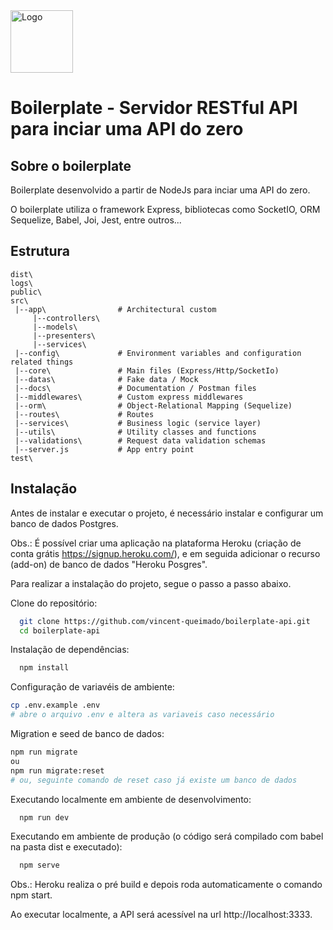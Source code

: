 <img src="https://github.com/vincent-queimado/boilerplate/blob/main/public/assets/images/logo.png?raw=true" alt="Logo" height="100px"/>

# Boilerplate - Servidor RESTful API para inciar uma API do zero

## Sobre o boilerplate  
Boilerplate desenvolvido a partir de NodeJs para inciar uma API do zero.

O boilerplate utiliza o framework Express, bibliotecas como SocketIO, ORM Sequelize, Babel, Joi, Jest, entre outros...

## Estrutura

```
dist\
logs\
public\
src\
 |--app\                # Architectural custom
     |--controllers\
     |--models\
     |--presenters\
     |--services\
 |--config\             # Environment variables and configuration related things
 |--core\               # Main files (Express/Http/SocketIo)
 |--datas\              # Fake data / Mock   
 |--docs\               # Documentation / Postman files
 |--middlewares\        # Custom express middlewares
 |--orm\                # Object-Relational Mapping (Sequelize)
 |--routes\             # Routes
 |--services\           # Business logic (service layer)
 |--utils\              # Utility classes and functions
 |--validations\        # Request data validation schemas
 |--server.js           # App entry point
test\
```

## Instalação 

Antes de instalar e executar o projeto, é necessário instalar e configurar um banco de dados Postgres.

Obs.: É possível criar uma aplicação na plataforma Heroku (criação de conta grátis https://signup.heroku.com/), e em seguida adicionar o recurso (add-on) de banco de dados "Heroku Posgres".

Para realizar a instalação do projeto, segue o passo a passo abaixo.

Clone do repositório:
```bash
  git clone https://github.com/vincent-queimado/boilerplate-api.git
  cd boilerplate-api
```

Instalação de dependências:
```bash
  npm install
```

Configuração de variavéis de ambiente:
```bash
cp .env.example .env
# abre o arquivo .env e altera as variaveis caso necessário
```

Migration e seed de banco de dados:
```bash
npm run migrate
ou
npm run migrate:reset
# ou, seguinte comando de reset caso já existe um banco de dados
```

Executando localmente em ambiente de desenvolvimento:
```bash
  npm run dev
```

Executando em ambiente de produção (o código será compilado com babel na pasta dist e executado):
```bash
  npm serve
```

Obs.: Heroku realiza o pré build e depois roda automaticamente o comando npm start.

Ao executar localmente, a API será acessível na url http://localhost:3333.

